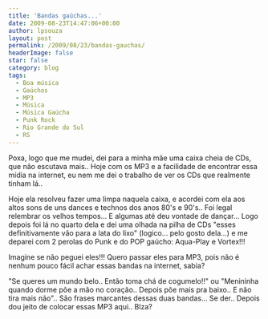 ```yaml
---
title: 'Bandas gaúchas...'
date: 2009-08-23T14:47:06+00:00
author: lpsouza
layout: post
permalink: /2009/08/23/bandas-gauchas/
headerImage: false
star: false
category: blog
tags:
  - Boa música
  - Gaúchos
  - MP3
  - Música
  - Música Gaúcha
  - Punk Rock
  - Rio Grande do Sul
  - RS
---
```

Poxa, logo que me mudei, dei para a minha mãe uma caixa cheia de CDs, que não escutava mais.. Hoje com os MP3 e a facilidade de encontrar essa mídia na internet, eu nem me dei o trabalho de ver os CDs que realmente tinham lá..

Hoje ela resolveu fazer uma limpa naquela caixa, e acordei com ela aos altos sons de uns dances e technos dos anos 80's e 90's.. Foi legal relembrar os velhos tempos... E algumas até deu vontade de dançar... Logo depois foi lá no quarto dela e dei uma olhada na pilha de CDs "esses definitivamente vão para a lata do lixo" (logico... pelo gosto dela...) e me deparei com 2 perolas do Punk e do POP gaúcho: Aqua-Play e Vortex!!!

Imagine se não peguei eles!!! Quero passar eles para MP3, pois não é nenhum pouco fácil achar essas bandas na internet, sabia?

"Se queres um mundo belo.. Então toma chá de cogumelo!!" ou "Menininha quando dorme põe a mão no coração.. Depois põe mais pra baixo.. E não tira mais não".. São frases marcantes dessas duas bandas... Se der.. Depois dou jeito de colocar essas MP3 aqui.. Blza?
